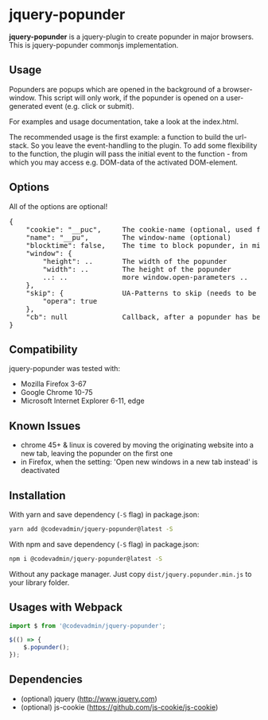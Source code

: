 jquery-popunder
=====

**jquery-popunder** is a jquery-plugin to create popunder in major browsers. This is jquery-popunder commonjs implementation.

Usage
-----

Popunders are popups which are opened in the background of a browser-window.
This script will only work, if the popunder is opened on a user-generated event (e.g. click or submit).

For examples and usage documentation, take a look at the index.html.

The recommended usage is the first example: a function to build the url-stack.
So you leave the event-handling to the plugin. To add some flexibility to the function, the plugin will pass the initial event to the function - from which you may access e.g. DOM-data of the activated DOM-element.

Options
-------
All of the options are optional!

<pre>
{
    "cookie": "__puc",     The cookie-name (optional, used for blocking a popunder)
    "name": "__pu",        The window-name (optional)
    "blocktime": false,    The time to block popunder, in minutes
    "window": {
        "height": ..       The width of the popunder
        "width": ..        The height of the popunder
        ..: ..             more window.open-parameters ..
    },
    "skip": {              UA-Patterns to skip (needs to be a known ua!)
        "opera": true
    },
    "cb": null             Callback, after a popunder has been opened (if a function)
}
</pre>
    
Compatibility
-------

jquery-popunder was tested with:
- Mozilla Firefox 3-67
- Google Chrome 10-75
- Microsoft Internet Explorer 6-11, edge

Known Issues
-------
- chrome 45+ & linux is covered by moving the originating website into a new tab, leaving the popunder on the first one
- in Firefox, when the setting: 'Open new windows in a new tab instead' is deactivated

Installation
-------
With yarn and save dependency (```-S``` flag) in package.json:
```bash
yarn add @codevadmin/jquery-popunder@latest -S
```
With npm and save dependency (```-S``` flag) in package.json:
```bash
npm i @codevadmin/jquery-popunder@latest -S
```
Without any package manager. Just copy ```dist/jquery.popunder.min.js``` to your library folder.

Usages with Webpack
-------
```js
import $ from '@codevadmin/jquery-popunder';

$(() => {
    $.popunder();
});
```

Dependencies
-------
- (optional) jquery (http://www.jquery.com)
- (optional) js-cookie (https://github.com/js-cookie/js-cookie)
